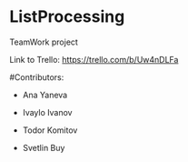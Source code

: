 # ListProcessing
TeamWork project

Link to Trello: https://trello.com/b/Uw4nDLFa
 
 
  		  
 #Contributors:	
 
  - Ana Yaneva
  		  
  - Ivaylo Ivanov		  
  		  
 - Todor Komitov
 
 - Svetlin Buy
 
